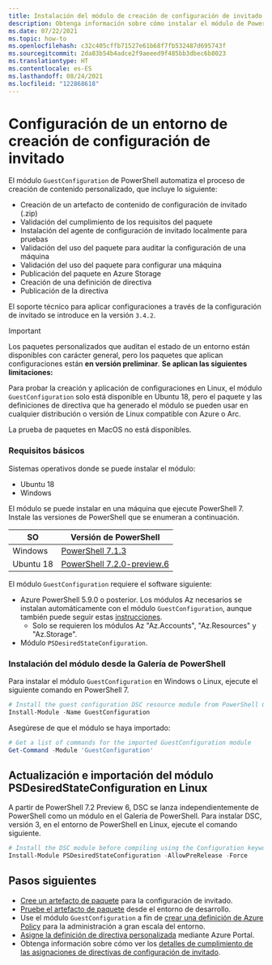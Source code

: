 ```yaml
---
title: Instalación del módulo de creación de configuración de invitado
description: Obtenga información sobre cómo instalar el módulo de PowerShell para crear y probar asignaciones y definiciones de directivas de configuración de invitado.
ms.date: 07/22/2021
ms.topic: how-to
ms.openlocfilehash: c32c405cffb71527e61b68f7fb532487d695743f
ms.sourcegitcommit: 2da83b54b4adce2f9aeeed9f485bb3dbec6b8023
ms.translationtype: HT
ms.contentlocale: es-ES
ms.lasthandoff: 08/24/2021
ms.locfileid: "122868618"
---
```

# <a name="how-to-setup-a-guest-configuration-authoring-environment"></a>Configuración de un entorno de creación de configuración de invitado

El módulo `GuestConfiguration` de PowerShell automatiza el proceso de creación de contenido personalizado, que incluye lo siguiente:

- Creación de un artefacto de contenido de configuración de invitado (.zip)
- Validación del cumplimiento de los requisitos del paquete
- Instalación del agente de configuración de invitado localmente para pruebas
- Validación del uso del paquete para auditar la configuración de una máquina
- Validación del uso del paquete para configurar una máquina
- Publicación del paquete en Azure Storage
- Creación de una definición de directiva
- Publicación de la directiva

El soporte técnico para aplicar configuraciones a través de la configuración de invitado se introduce en la versión `3.4.2`.

> [!IMPORTANT]
> Los paquetes personalizados que auditan el estado de un entorno están disponibles con carácter general, pero los paquetes que aplican configuraciones están **en versión preliminar**. **Se aplican las siguientes limitaciones:**
> 
> Para probar la creación y aplicación de configuraciones en Linux, el módulo `GuestConfiguration` solo está disponible en Ubuntu 18, pero el paquete y las definiciones de directiva que ha generado el módulo se pueden usar en cualquier distribución o versión de Linux compatible con Azure o Arc.
>
> La prueba de paquetes en MacOS no está disponibles.

### <a name="base-requirements"></a>Requisitos básicos

Sistemas operativos donde se puede instalar el módulo:

- Ubuntu 18
- Windows

El módulo se puede instalar en una máquina que ejecute PowerShell 7. Instale las versiones de PowerShell que se enumeran a continuación.

| SO | Versión de PowerShell |
|-|-|
|Windows|[PowerShell 7.1.3](https://github.com/PowerShell/PowerShell/releases/tag/v7.1.3)|
|Ubuntu 18|[PowerShell 7.2.0-preview.6](https://github.com/PowerShell/PowerShell/releases/tag/v7.2.0-preview.6)|

El módulo `GuestConfiguration` requiere el software siguiente:

- Azure PowerShell 5.9.0 o posterior. Los módulos Az necesarios se instalan automáticamente con el módulo `GuestConfiguration`, aunque también puede seguir estas [instrucciones](/powershell/azure/install-az-ps).
  - Solo se requieren los módulos Az "Az.Accounts", "Az.Resources" y "Az.Storage".
- Módulo `PSDesiredStateConfiguration`.

### <a name="install-the-module-from-the-powershell-gallery"></a>Instalación del módulo desde la Galería de PowerShell

Para instalar el módulo `GuestConfiguration` en Windows o Linux, ejecute el siguiente comando en PowerShell 7.

```powershell
# Install the guest configuration DSC resource module from PowerShell Gallery
Install-Module -Name GuestConfiguration
```

Asegúrese de que el módulo se haya importado:

```powershell
# Get a list of commands for the imported GuestConfiguration module
Get-Command -Module 'GuestConfiguration'
```

## <a name="update-and-import-the-psdesiredstateconfiguration-module-on-linux"></a>Actualización e importación del módulo PSDesiredStateConfiguration en Linux

A partir de PowerShell 7.2 Preview 6, DSC se lanza independientemente de PowerShell como un módulo en el Galería de PowerShell. Para instalar DSC, versión 3, en el entorno de PowerShell en Linux, ejecute el comando siguiente.

```powershell
# Install the DSC module before compiling using the Configuration keyword
Install-Module PSDesiredStateConfiguration -AllowPreRelease -Force
```

## <a name="next-steps"></a>Pasos siguientes

- [Cree un artefacto de paquete](./guest-configuration-create.md) para la configuración de invitado.
- [Pruebe el artefacto de paquete](./guest-configuration-create-test.md) desde el entorno de desarrollo.
- Use el módulo `GuestConfiguration` a fin de [crear una definición de Azure Policy](./guest-configuration-create-definition.md) para la administración a gran escala del entorno.
- [Asigne la definición de directiva personalizada](../assign-policy-portal.md) mediante Azure Portal.
- Obtenga información sobre cómo ver los [detalles de cumplimiento de las asignaciones de directivas de configuración de invitado](./determine-non-compliance.md#compliance-details-for-guest-configuration).
